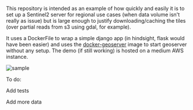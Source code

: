 This repository is intended as an example of how quickly and easily it is to 
set up a Sentinel2 server for regional use cases (when data volume isn't really as issue)
but is large enough to justify downloading/caching the tiles (over partial reads from s3 using gdal, for example).

It uses a DockerFile to wrap a simple django app (in hindsight, flask would have been
easier) and uses the [docker-geoserver](https://github.com/kartoza/docker-geoserver) image
to start geoserver without any setup. The demo (if still working) is hosted on a medium AWS instance.

![sample](sample.gif)

To do:

Add tests

Add more data
